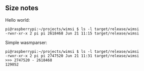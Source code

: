 ## Size notes

Hello world:
```
pi@raspberrypi:~/projects/wimsi $ ls -l target/release/wimsi
-rwxr-xr-x 2 pi pi 2618468 Jun 21 11:15 target/release/wimsi
```

Simple wasmparser:
```
pi@raspberrypi:~/projects/wimsi $ ls -l target/release/wimsi
-rwxr-xr-x 2 pi pi 2747520 Jun 21 11:31 target/release/wimsi
>>> 2747520 - 2618468
129052
```
